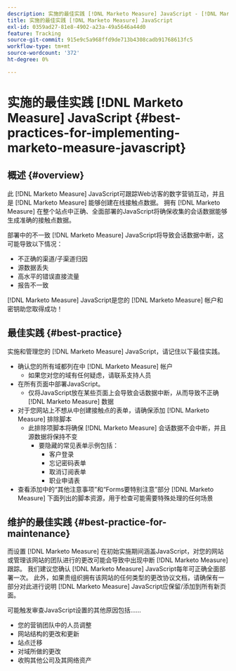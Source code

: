 ```yaml
---
description: 实施的最佳实践 [!DNL Marketo Measure] JavaScript - [!DNL Marketo Measure]
title: 实施的最佳实践 [!DNL Marketo Measure] JavaScript
exl-id: 0359ad27-81e8-4902-a23a-49a5646a44d0
feature: Tracking
source-git-commit: 915e9c5a968ffd9de713b4308cadb91768613fc5
workflow-type: tm+mt
source-wordcount: '372'
ht-degree: 0%

---
```


# 实施的最佳实践 [!DNL Marketo Measure] JavaScript {#best-practices-for-implementing-marketo-measure-javascript}

## 概述 {#overview}

此 [!DNL Marketo Measure] JavaScript可跟踪Web访客的数字营销互动，并且是 [!DNL Marketo Measure] 能够创建在线接触点数据。 拥有 [!DNL Marketo Measure] 在整个站点中正确、全面部署的JavaScript将确保收集的会话数据能够生成准确的接触点数据。

部署中的不一致 [!DNL Marketo Measure] JavaScript将导致会话数据中断，这可能导致以下情况：

* 不正确的渠道/子渠道归因
* 源数据丢失
* 高水平的错误直接流量
* 报告不一致

[!DNL Marketo Measure] JavaScript是您的 [!DNL Marketo Measure] 帐户和密钥助您取得成功！

## 最佳实践 {#best-practice}

实施和管理您的 [!DNL Marketo Measure] JavaScript，请记住以下最佳实践。

* 确认您的所有域都列在中 [!DNL Marketo Measure] 帐户
   * 如果您对您的域有任何疑虑，请联系支持人员
* 在所有页面中部署JavaScript。
   * 仅将JavaScript放在某些页面上会导致会话数据中断，从而导致不正确 [!DNL Marketo Measure] 数据
* 对于您网站上不想从中创建接触点的表单，请确保添加 [!DNL Marketo Measure] 排除脚本
   * 此排除项脚本将确保 [!DNL Marketo Measure] 会话数据不会中断，并且源数据将保持不变
      * 要隐藏的常见表单示例包括：
         * 客户登录
         * 忘记密码表单
         * 取消订阅表单
         * 职业申请表
* 查看添加中的“其他注意事项”和“Forms要特别注意”部分 [!DNL Marketo Measure] 下面列出的脚本资源，用于检查可能需要特殊处理的任何场景

## 维护的最佳实践 {#best-practice-for-maintenance}

而设置 [!DNL Marketo Measure] 在初始实施期间涵盖JavaScript，对您的网站或管理该网站的团队进行的更改可能会导致中出现中断 [!DNL Marketo Measure] 跟踪。 我们建议您确认 [!DNL Marketo Measure] JavaScript每年可正确全面部署一次。 此外，如果贵组织拥有该网站的任何类型的更改协议文档，请确保有一部分对此进行说明 [!DNL Marketo Measure] JavaScript应保留/添加到所有新页面。

可能触发审查JavaScript设置的其他原因包括……

* 您的营销团队中的人员调整
* 网站结构的更改和更新
* 站点迁移
* 对域所做的更改
* 收购其他公司及其网络资产
